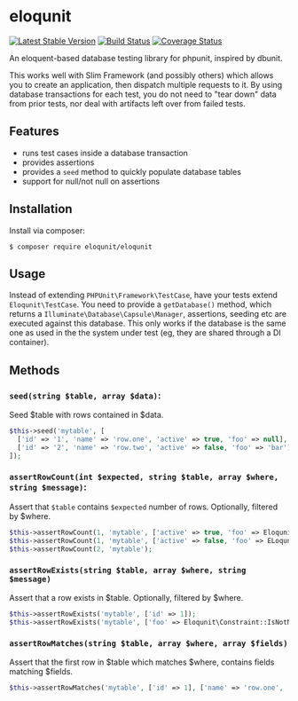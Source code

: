 # eloqunit
[![Latest Stable Version](https://img.shields.io/packagist/v/eloqunit/eloqunit.svg?style=flat-square)](https://packagist.org/packages/eloqunit/eloqunit)
[![Build Status](https://travis-ci.org/brettmc/eloqunit.svg?branch=master)](https://travis-ci.org/brettmc/eloqunit)
[![Coverage Status](https://coveralls.io/repos/github/brettmc/eloqunit/badge.svg?branch=master)](https://coveralls.io/github/brettmc/eloqunit?branch=master)

An eloquent-based database testing library for phpunit, inspired by dbunit.

This works well with Slim Framework (and possibly others) which allows you to create an application, then dispatch multiple requests
to it. By using database transactions for each test, you do not need to "tear down" data from prior tests, nor deal with artifacts
left over from failed tests.

## Features

* runs test cases inside a database transaction
* provides assertions
* provides a `seed` method to quickly populate database tables
* support for null/not null on assertions

## Installation

Install via composer:

```
$ composer require eloqunit/eloqunit
```

## Usage

Instead of extending `PHPUnit\Framework\TestCase`, have your tests extend `Eloqunit\TestCase`.
You need to provide a `getDatabase()` method, which returns a `Illuminate\Database\Capsule\Manager`, assertions, seeding etc
are executed against this database.
This only works if the database is the same one as used in the the system under test (eg, they are shared through a DI container).

## Methods

### `seed(string $table, array $data)`:

Seed $table with rows contained in $data.

```php
$this->seed('mytable', [
  ['id' => '1', 'name' => 'row.one', 'active' => true, 'foo' => null],
  ['id' => '2', 'name' => 'row.two', 'active' => false, 'foo' => 'bar'],
]);

```

### `assertRowCount(int $expected, string $table, array $where, string $message)`:

Assert that `$table` contains `$expected` number of rows. Optionally, filtered by $where.

```php
$this->assertRowCount(1, 'mytable', ['active' => true, 'foo' => Eloqunit\Constraint::IsNull]);
$this->assertRowCount(1, 'mytable', ['active' => false, 'foo' => ELoqunit\Constraint::IsNotNull];
$this->assertRowCount(2, 'mytable');
```

### `assertRowExists(string $table, array $where, string $message)`

Assert that a row exists in $table. Optionally, filtered by $where.

```php
$this->assertRowExists('mytable', ['id' => 1]);
$this->assertRowExists('mytable', ['foo' => Eloqunit\Constraint::IsNotNull]);
```

### `assertRowMatches(string $table, array $where, array $fields)`

Assert that the first row in $table which matches $where, contains fields matching $fields.

```php
$this->assertRowMatches('mytable', ['id' => 1], ['name' => 'row.one', 'active' => true]);
```
